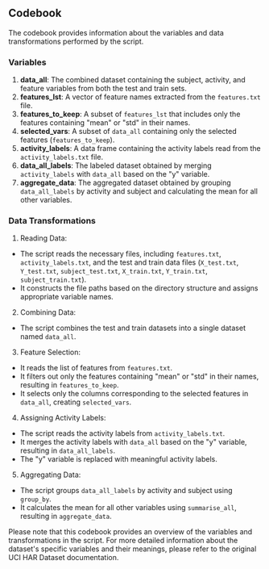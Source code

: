 ## Codebook

The codebook provides information about the variables and data transformations performed by the script.

### Variables

1. **data_all**: The combined dataset containing the subject, activity, and feature variables from both the test and train sets.
2. **features_lst**: A vector of feature names extracted from the `features.txt` file.
3. **features_to_keep**: A subset of `features_lst` that includes only the features containing "mean" or "std" in their names.
4. **selected_vars**: A subset of `data_all` containing only the selected features (`features_to_keep`).
5. **activity_labels**: A data frame containing the activity labels read from the `activity_labels.txt` file.
6. **data_all_labels**: The labeled dataset obtained by merging `activity_labels` with `data_all` based on the "y" variable.
7. **aggregate_data**: The aggregated dataset obtained by grouping `data_all_labels` by activity and subject and calculating the mean for all other variables.

### Data Transformations

1. Reading Data:
  - The script reads the necessary files, including `features.txt`, `activity_labels.txt`, and the test and train data files (`X_test.txt`, `Y_test.txt`, `subject_test.txt`, `X_train.txt`, `Y_train.txt`, `subject_train.txt`).
- It constructs the file paths based on the directory structure and assigns appropriate variable names.

2. Combining Data:
  - The script combines the test and train datasets into a single dataset named `data_all`.

3. Feature Selection:
  - It reads the list of features from `features.txt`.
- It filters out only the features containing "mean" or "std" in their names, resulting in `features_to_keep`.
- It selects only the columns corresponding to the selected features in `data_all`, creating `selected_vars`.

4. Assigning Activity Labels:
  - The script reads the activity labels from `activity_labels.txt`.
- It merges the activity labels with `data_all` based on the "y" variable, resulting in `data_all_labels`.
- The "y" variable is replaced with meaningful activity labels.

5. Aggregating Data:
  - The script groups `data_all_labels` by activity and subject using `group_by`.
- It calculates the mean for all other variables using `summarise_all`, resulting in `aggregate_data`.

Please note that this codebook provides an overview of the variables and transformations in the script. For more detailed information about the dataset's specific variables and their meanings, please refer to the original UCI HAR Dataset documentation.
